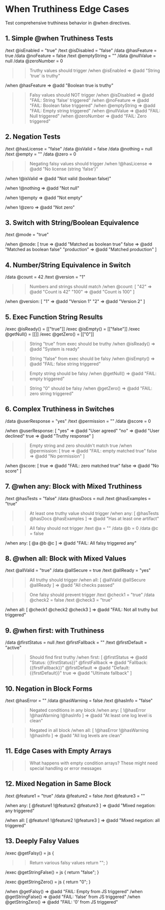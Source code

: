 # When Truthiness Edge Cases

Test comprehensive truthiness behavior in @when directives.

## 1. Simple @when Truthiness Tests

/text @isEnabled = "true"
/text @isDisabled = "false"
/data @hasFeature = true
/data @noFeature = false
/text @emptyString = ""
/data @nullValue = null
/data @zeroNumber = 0

>> Truthy values should trigger
/when @isEnabled => @add "String 'true' is truthy"

/when @hasFeature => @add "Boolean true is truthy"

>> Falsy values should NOT trigger
/when @isDisabled => @add "FAIL: String 'false' triggered"
/when @noFeature => @add "FAIL: Boolean false triggered"
/when @emptyString => @add "FAIL: Empty string triggered"
/when @nullValue => @add "FAIL: Null triggered"
/when @zeroNumber => @add "FAIL: Zero triggered"

## 2. Negation Tests

/text @hasLicense = "false"
/data @isValid = false
/data @nothing = null
/text @empty = ""
/data @zero = 0

>> Negating falsy values should trigger
/when !@hasLicense => @add "No license (string 'false')"

/when !@isValid => @add "Not valid (boolean false)"

/when !@nothing => @add "Not null"

/when !@empty => @add "Not empty"

/when !@zero => @add "Not zero"

## 3. Switch with String/Boolean Equivalence

/text @mode = "true"

/when @mode: [
true => @add "Matched as boolean true"
false => @add "Matched as boolean false"
  "production" => @add "Matched production"
]

## 4. Number/String Equivalence in Switch

/data @count = 42
/text @version = "1"

>> Numbers and strings should match
/when @count: [
  "42" => @add "Count is 42"
  "100" => @add "Count is 100"
]

/when @version: [
  "1" => @add "Version 1"
  "2" => @add "Version 2"
]

## 5. Exec Function String Results

/exec @isReady() = [["true"]]
/exec @isEmpty() = [["false"]]
/exec @getNull() = [[]]
/exec @getZero() = [["0"]]

>> String "true" from exec should be truthy
/when @isReady() => @add "System is ready"

>> String "false" from exec should be falsy
/when @isEmpty() => @add "FAIL: false string triggered"

>> Empty string should be falsy
/when @getNull() => @add "FAIL: empty triggered"

>> String "0" should be falsy
/when @getZero() => @add "FAIL: zero string triggered"

## 6. Complex Truthiness in Switches

/data @userResponse = "yes"
/text @permission = ""
/data @score = 0

/when @userResponse: [
  "yes" => @add "User agreed"
  "no" => @add "User declined"
true => @add "Truthy response"
]

>> Empty string and zero shouldn't match true
/when @permission: [
true => @add "FAIL: empty matched true"
false => @add "No permission"
]

/when @score: [
true => @add "FAIL: zero matched true"
false => @add "No score"
]

## 7. @when any: Block with Mixed Truthiness

/text @hasTests = "false"
/data @hasDocs = null
/text @hasExamples = "true"

>> At least one truthy value should trigger
/when any: [
  @hasTests
  @hasDocs
  @hasExamples
] => @add "Has at least one artifact"

>> All falsy should not trigger
/text @a = ""
/data @b = 0
/data @c = false

/when any: [
  @a
  @b
  @c
] => @add "FAIL: All falsy triggered any"

## 8. @when all: Block with Mixed Values

/text @allValid = "true"
/data @allSecure = true
/text @allReady = "yes"

>> All truthy should trigger
/when all: [
  @allValid
  @allSecure
  @allReady
] => @add "All checks passed"

>> One falsy should prevent trigger
/text @check1 = "true"
/data @check2 = false
/text @check3 = "true"

/when all: [
  @check1
  @check2
  @check3
] => @add "FAIL: Not all truthy but triggered"

## 9. @when first: with Truthiness

/data @firstStatus = null
/text @firstFallback = ""
/text @firstDefault = "active"

>> Should find first truthy
/when first: [
  @firstStatus => @add "Status: {{firstStatus}}"
  @firstFallback => @add "Fallback: {{firstFallback}}"
  @firstDefault => @add "Default: {{firstDefault}}"
true => @add "Ultimate fallback"
]

## 10. Negation in Block Forms

/text @hasError = ""
/data @hasWarning = false
/text @hasInfo = "false"

>> Negated conditions in any block
/when any: [
  !@hasError
  !@hasWarning
  !@hasInfo
] => @add "At least one log level is clean"

>> Negated in all block
/when all: [
  !@hasError
  !@hasWarning
  !@hasInfo
] => @add "All log levels are clean"

## 11. Edge Cases with Empty Arrays

>> What happens with empty condition arrays?
>> These might need special handling or error messages

## 12. Mixed Negation in Same Block

/text @feature1 = "true"
/data @feature2 = false
/text @feature3 = ""

/when any: [
  @feature1
  !@feature2
  @feature3
] => @add "Mixed negation: any triggered"

/when all: [
  @feature1
  !@feature2
  !@feature3
] => @add "Mixed negation: all triggered"

## 13. Deeply Falsy Values

/exec @getFalsy() = js {
  >> Return various falsy values
return "";
}

/exec @getStringFalse() = js {
return "false";
}

/exec @getStringZero() = js {
return "0";
}

/when @getFalsy() => @add "FAIL: Empty from JS triggered"
/when @getStringFalse() => @add "FAIL: 'false' from JS triggered"
/when @getStringZero() => @add "FAIL: '0' from JS triggered"